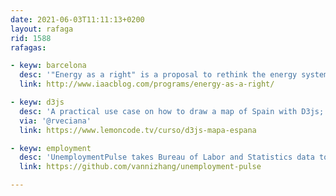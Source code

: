 ```yaml
---
date: 2021-06-03T11:11:13+0200
layout: rafaga
rid: 1588
rafagas:

- keyw: barcelona
  desc: '"Energy as a right" is a proposal to rethink the energy system of the city of Barcelona, aiming to create an energy ecosystem that is more sustainable, fair, democratic, and efficient'
  link: http://www.iaacblog.com/programs/energy-as-a-right/

- keyw: d3js
  desc: 'A practical use case on how to draw a map of Spain with D3js; from how to locate and download the data to defining the bounding box and relocating a few elements'
  via: '@rveciana'
  link: https://www.lemoncode.tv/curso/d3js-mapa-espana

- keyw: employment
  desc: 'UnemploymentPulse takes Bureau of Labor and Statistics data to visualize 14 months of USA states and counties employment using trend charts and maps'
  link: https://github.com/vannizhang/unemployment-pulse

---
```

